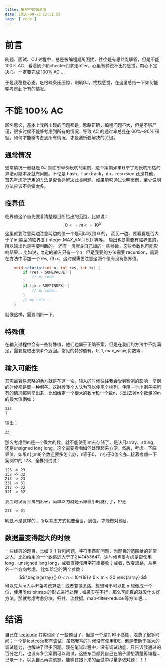 ```yaml
---
title: 编程中的临界值
date: 2016-09-25 12:51:55
tags: [ code ]
---
```

# 前言
刷题、面试、OJ 过程中，总是被编程题所困扰，往往是有思路能解答，但是不能 100% AC，看着刷子和cheater们拿走offer，心里有种说不出的感觉，内心下定决心，一定要完成 100% AC ...

于是我稳稳心态，吃根辣条压压惊，刷刷OJ，找找感觉，在这里总结一下如何能够考虑到所有的情况。

# 不能 100% AC
顾名思义，基本上我所出现的问题都是，思路正确，编程问题不大，但是不够严谨，很多时候不能够考虑到所有的情况，导致 AC 的通过率总是在  60%~90% 徘徊。如何才能够考虑到所有情况，才是我所要解决的关键。

## 通常情况
通常情况一般就是 OJ 里面所举例说明的案例，这个案例如果过不了则说明所选的算法可能本身就有问题。不论是 hash，backtrack，dp，recursion 还是其他，首先考虑所选用的方法是否合适解决此类问题。如果能够通过说明案例，至少说明方法应该不会错太多。

## 临界值
临界值这个首先要看清楚题目所给出的范围，比如说：
$$0 <= m <= 10^5$$
这里就要注意两边注意两边的值一个是可以取到 0 的， 而另一边，要看看是否大于了int类型的临界值 (Integer.MAX_VALUE()) 等等。
输出也是需要有临界值的，所以输出也是需要判断的。
还有一类就是自己加的一些参数，这些参数也可能影响结果...
比如说，给定的输入只有一个n，但是我要的方法需要 recursion，需要在方法中添加一个 res, 和 ix，这时候需要注意这两个值有没有临界值。
```java
    void solution(int n, int res, int ix) {
        if (res > SOMEVALUE) {
            // my code...
        }
        if (ix > SOMEINDEX) {
            // my code...
        }
        // my code...
    }
```
就像这样，需要判断一下。

## 特殊值
在输入过程中会有一些特殊值，他们也属于正确答案，但是在我们的方法中不能满足，需要提取出来单个返回。常见的特殊值有，0, 1, max_value,负数等...

## 输入可能性
其实最容易忽略的地方就是在这一块。输入的时候往往我会受到案例的影响，举例的时候都是同一种例子。这时候我个人认为可以使用全排列，使用一个小例子把所有的情况都列举出来，比如给定一个很大的数m和一个数n，求出去掉n个数量的m的最大值例如：

    123
    1

输出：

    23
那么考虑到m是一个很大的数，就不能使用int去存储了，是该用array、string，还是unsigned long long，这个需要看看如何处理起来方便。然后，考虑一下临界值，如果n比m的个数还要多怎么办，n等于0， n小于0怎么办...接着考虑一下案例中的 123，全排列试试：

    123 -> 23
    132 -> 32
    213 -> 23
    231 -> 31
    312 -> 32
    321 -> 32
我当时没有全排列出来，简单以为就是去除最小的就行了，但是

    231 -> 31
明显不是这样的....所以考虑方式也要全面，到位，才能做对题目。

## 数据量变得超大的时候
一些经典的题目，比如 0-1 背包问题，字符串匹配问题，当题目的范围给的非常之大，比如给定的一个数远远大于了2147483647，这时候需要考虑是否使用long，unsigned long long，或者直接使用字符串接收；或者，改变思路，从另外一个方向考虑。 比如给定的两个参数：
$$
\begin{array}{}
       0 < n < 10^{18}\\
       0 < m < 20
\end{array}
$$
可以先从m入手开始考虑算法；或者变换思路，想想可不可以把 n 想像成一个位，使用类似 bitmap 的形式进行处理；如果实在不行，那么可能真的就没什么好方法，那就考虑考虑分块，归并，流数据，map-filter-reduce 等方法吧....

# 结语
自己在 [leetcode](http://leetcode.com) 其实也刷了一些题目了，但是一个是对IO不熟练，浪费了很多时间；一个是leetcode都有调试，虽然我写的时候没有使用IDE，但是借助于强大的调试能力，也解决了很多问题。现在笔试过程中，没有调试功能，只告诉我通过的百分之几，也没有多余案例可以测试，这些东西都要自己在脑子里想清楚再编程...
记录一下，以免自己再次遗忘，能够在接下来的面试中尽量多做对题！！！
